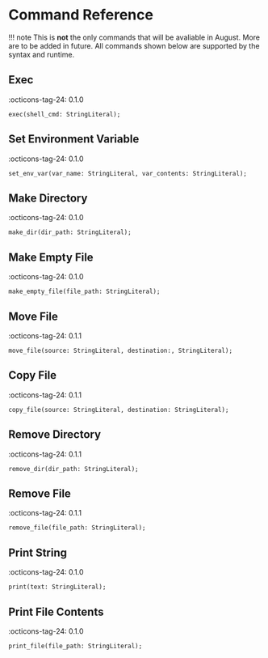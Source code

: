 # Command Reference

!!! note
    This is **not** the only commands that will be avaliable in August.
    More are to be added in future.
    All commands shown below are supported by the syntax and runtime.

## Exec
:octicons-tag-24: 0.1.0
```august
exec(shell_cmd: StringLiteral);
```

## Set Environment Variable
:octicons-tag-24: 0.1.0
```august
set_env_var(var_name: StringLiteral, var_contents: StringLiteral);
```

## Make Directory
:octicons-tag-24: 0.1.0
```august
make_dir(dir_path: StringLiteral);
```

## Make Empty File
:octicons-tag-24: 0.1.0
```august
make_empty_file(file_path: StringLiteral);
```

## Move File
:octicons-tag-24: 0.1.1
```august
move_file(source: StringLiteral, destination:, StringLiteral);
```

## Copy File
:octicons-tag-24: 0.1.1
```august
copy_file(source: StringLiteral, destination: StringLiteral);
```

## Remove Directory
:octicons-tag-24: 0.1.1
```august
remove_dir(dir_path: StringLiteral);
```

## Remove File
:octicons-tag-24: 0.1.1
```august
remove_file(file_path: StringLiteral);
```

## Print String
:octicons-tag-24: 0.1.0
```august
print(text: StringLiteral);
```

## Print File Contents
:octicons-tag-24: 0.1.0
```august
print_file(file_path: StringLiteral);
```
